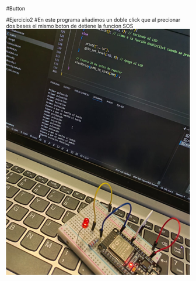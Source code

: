 #Button

#Ejercicio2
#En este programa añadimos un doble click que al precionar dos beses el mismo boton de detiene la funcion SOS
![Ejercicio 2](2/Doble%20click.png)